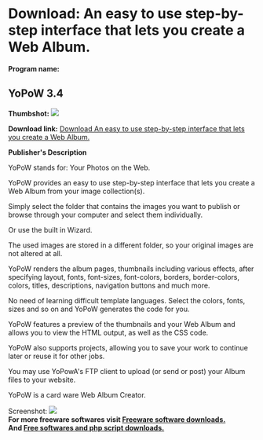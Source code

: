 # Download: An easy to use step-by-step interface that lets you create a Web Album.

**Program name:**

## YoPoW 3.4

  
**Thumbshot:** ![](http://www.freewarefiles.com/screenshot/yopow_md.gif)   
  
**Download link:** [Download An easy to use step-by-step interface that lets you create a Web Album.](http://freesoftwares.boysofts.com/YoPoW_program_19822.html)  
  


**Publisher's Description**  
  


YoPoW stands for: Your Photos on the Web. 

YoPoW provides an easy to use step-by-step interface that lets you create a Web Album from your image collection(s).

Simply select the folder that contains the images you want to publish or browse through your computer and select them individually.

Or use the built in Wizard.

The used images are stored in a different folder, so your original images are not altered at all.

YoPoW renders the album pages, thumbnails including various effects, after specifying layout, fonts, font-sizes, font-colors, borders, border-colors, colors, titles, descriptions, navigation buttons and much more.

No need of learning difficult template languages. Select the colors, fonts, sizes and so on and YoPoW generates the code for you.

YoPoW features a preview of the thumbnails and your Web Album and allows you to view the HTML output, as well as the CSS code.

YoPoW also supports projects, allowing you to save your work to continue later or reuse it for other jobs.

You may use YoPowA's FTP client to upload (or send or post) your Album files to your website.

YoPoW is a card ware Web Album Creator.

  
  
Screenshot: ![](http://www.freewarefiles.com/screenshot/yopow.gif)   
**For more freeware softwares visit [Freeware software downloads.](http://freesoftwares.boysofts.com/)**   
**And [Free softwares and php script downloads.](http://www.boysofts.com/)**
